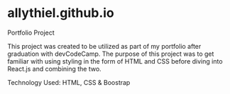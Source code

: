 # allythiel.github.io
Portfolio Project

This project was created to be utilized as part of my portfolio after graduation with devCodeCamp. The purpose of this project was to get familiar with using styling in the form of HTML and CSS before diving into React.js and combining the two. 


Technology Used: HTML, CSS & Boostrap
